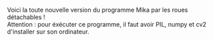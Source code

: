 Voici la toute nouvelle version du programme Mika par les roues détachables !
<br>
Attention : pour éxécuter ce programme, il faut avoir PIL, numpy et cv2 d'installer sur son ordinateur.
